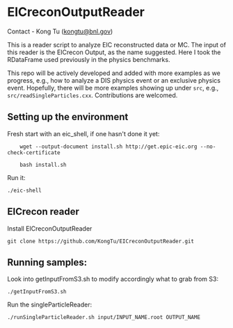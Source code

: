 # EICreconOutputReader

Contact - Kong Tu (kongtu@bnl.gov)

This is a reader script to analyze EIC reconstructed data or MC. The input of this reader is the EICrecon Output, as the name suggested. Here I took the RDataFrame used previously in the physics benchmarks. 

This repo will be actively developed and added with more examples as we progress, e.g., how to analyze a DIS physics event or an exclusive physics event. Hopefully, there will be more examples showing up under `src`, e.g., `src/readSingleParticles.cxx`. Contributions are welcomed. 


## Setting up the environment

Fresh start with an eic_shell, if one hasn't done it yet:

```
	wget --output-document install.sh http://get.epic-eic.org --no-check-certificate
	
	bash install.sh
```

Run it:

```./eic-shell```

## EICrecon reader

Install EICreconOutputReader

```git clone https://github.com/KongTu/EICreconOutputReader.git```

## Running samples:

Look into getInputFromS3.sh to modify accordingly what to grab from S3:

```./getInputFromS3.sh```

Run the singleParticleReader:

```./runSingleParticleReader.sh input/INPUT_NAME.root OUTPUT_NAME```
